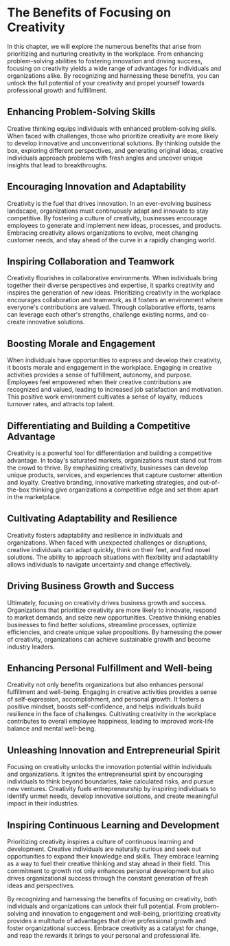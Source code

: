 The Benefits of Focusing on Creativity
=================================================

In this chapter, we will explore the numerous benefits that arise from prioritizing and nurturing creativity in the workplace. From enhancing problem-solving abilities to fostering innovation and driving success, focusing on creativity yields a wide range of advantages for individuals and organizations alike. By recognizing and harnessing these benefits, you can unlock the full potential of your creativity and propel yourself towards professional growth and fulfillment.

Enhancing Problem-Solving Skills
--------------------------------

Creative thinking equips individuals with enhanced problem-solving skills. When faced with challenges, those who prioritize creativity are more likely to develop innovative and unconventional solutions. By thinking outside the box, exploring different perspectives, and generating original ideas, creative individuals approach problems with fresh angles and uncover unique insights that lead to breakthroughs.

Encouraging Innovation and Adaptability
---------------------------------------

Creativity is the fuel that drives innovation. In an ever-evolving business landscape, organizations must continuously adapt and innovate to stay competitive. By fostering a culture of creativity, businesses encourage employees to generate and implement new ideas, processes, and products. Embracing creativity allows organizations to evolve, meet changing customer needs, and stay ahead of the curve in a rapidly changing world.

Inspiring Collaboration and Teamwork
------------------------------------

Creativity flourishes in collaborative environments. When individuals bring together their diverse perspectives and expertise, it sparks creativity and inspires the generation of new ideas. Prioritizing creativity in the workplace encourages collaboration and teamwork, as it fosters an environment where everyone's contributions are valued. Through collaborative efforts, teams can leverage each other's strengths, challenge existing norms, and co-create innovative solutions.

Boosting Morale and Engagement
------------------------------

When individuals have opportunities to express and develop their creativity, it boosts morale and engagement in the workplace. Engaging in creative activities provides a sense of fulfillment, autonomy, and purpose. Employees feel empowered when their creative contributions are recognized and valued, leading to increased job satisfaction and motivation. This positive work environment cultivates a sense of loyalty, reduces turnover rates, and attracts top talent.

Differentiating and Building a Competitive Advantage
----------------------------------------------------

Creativity is a powerful tool for differentiation and building a competitive advantage. In today's saturated markets, organizations must stand out from the crowd to thrive. By emphasizing creativity, businesses can develop unique products, services, and experiences that capture customer attention and loyalty. Creative branding, innovative marketing strategies, and out-of-the-box thinking give organizations a competitive edge and set them apart in the marketplace.

Cultivating Adaptability and Resilience
---------------------------------------

Creativity fosters adaptability and resilience in individuals and organizations. When faced with unexpected challenges or disruptions, creative individuals can adapt quickly, think on their feet, and find novel solutions. The ability to approach situations with flexibility and adaptability allows individuals to navigate uncertainty and change effectively.

Driving Business Growth and Success
-----------------------------------

Ultimately, focusing on creativity drives business growth and success. Organizations that prioritize creativity are more likely to innovate, respond to market demands, and seize new opportunities. Creative thinking enables businesses to find better solutions, streamline processes, optimize efficiencies, and create unique value propositions. By harnessing the power of creativity, organizations can achieve sustainable growth and become industry leaders.

Enhancing Personal Fulfillment and Well-being
---------------------------------------------

Creativity not only benefits organizations but also enhances personal fulfillment and well-being. Engaging in creative activities provides a sense of self-expression, accomplishment, and personal growth. It fosters a positive mindset, boosts self-confidence, and helps individuals build resilience in the face of challenges. Cultivating creativity in the workplace contributes to overall employee happiness, leading to improved work-life balance and mental well-being.

Unleashing Innovation and Entrepreneurial Spirit
------------------------------------------------

Focusing on creativity unlocks the innovation potential within individuals and organizations. It ignites the entrepreneurial spirit by encouraging individuals to think beyond boundaries, take calculated risks, and pursue new ventures. Creativity fuels entrepreneurship by inspiring individuals to identify unmet needs, develop innovative solutions, and create meaningful impact in their industries.

Inspiring Continuous Learning and Development
---------------------------------------------

Prioritizing creativity inspires a culture of continuous learning and development. Creative individuals are naturally curious and seek out opportunities to expand their knowledge and skills. They embrace learning as a way to fuel their creative thinking and stay ahead in their field. This commitment to growth not only enhances personal development but also drives organizational success through the constant generation of fresh ideas and perspectives.

By recognizing and harnessing the benefits of focusing on creativity, both individuals and organizations can unlock their full potential. From problem-solving and innovation to engagement and well-being, prioritizing creativity provides a multitude of advantages that drive professional growth and foster organizational success. Embrace creativity as a catalyst for change, and reap the rewards it brings to your personal and professional life.
